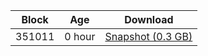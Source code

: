 |     Block   |     Age     |   Download  |
| ----------- | ----------- | ----------- |
|   351011   |  0 hour | [Snapshot (0.3 GB)](https://s3.eu-central-1.amazonaws.com/w3coins.io/snapshots/lava-testnet/lava_snapsot_latest.tar.lz4)  |
